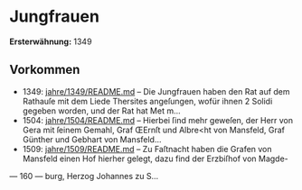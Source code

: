 # Jungfrauen

**Ersterwähnung:** 1349

## Vorkommen
- 1349: [jahre/1349/README.md](../jahre/1349/README.md) – Die Jungfrauen haben den Rat auf dem Rathauſe
mit dem Liede Thersites angeſungen, wofür ihnen 2 Solidi
gegeben worden, und der Rat hat Met m...
- 1504: [jahre/1504/README.md](../jahre/1504/README.md) – Hierbei ſind mehr
geweſen, der Herr von Gera mit ſeinem Gemahl, Graf
ŒErnſt und Albre<ht von Mansfeld, Graf Günther und
Gebhart von Mansfeld...
- 1509: [jahre/1509/README.md](../jahre/1509/README.md) – Zu Faſtnacht haben die Grafen von Mansfeld einen
Hof hierher gelegt, dazu find der Erzbiſhof von Magde-


— 160 —
burg, Herzog Johannes zu S...
